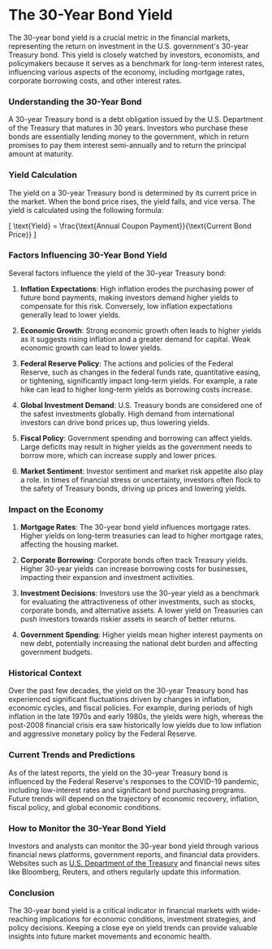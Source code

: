 # The 30-Year Bond Yield

The 30-year bond yield is a crucial metric in the financial markets, representing the return on investment in the U.S. government's 30-year Treasury bond. This yield is closely watched by investors, economists, and policymakers because it serves as a benchmark for long-term interest rates, influencing various aspects of the economy, including mortgage rates, corporate borrowing costs, and other interest rates.

### Understanding the 30-Year Bond

A 30-year Treasury bond is a debt obligation issued by the U.S. Department of the Treasury that matures in 30 years. Investors who purchase these bonds are essentially lending money to the government, which in return promises to pay them interest semi-annually and to return the principal amount at maturity.

### Yield Calculation

The yield on a 30-year Treasury bond is determined by its current price in the market. When the bond price rises, the yield falls, and vice versa. The yield is calculated using the following formula:

\[ \text{Yield} = \frac{\text{Annual Coupon Payment}}{\text{Current Bond Price}} \]

### Factors Influencing 30-Year Bond Yield

Several factors influence the yield of the 30-year Treasury bond:

1. **Inflation Expectations**: High inflation erodes the purchasing power of future bond payments, making investors demand higher yields to compensate for this risk. Conversely, low inflation expectations generally lead to lower yields.

2. **Economic Growth**: Strong economic growth often leads to higher yields as it suggests rising inflation and a greater demand for capital. Weak economic growth can lead to lower yields.

3. **Federal Reserve Policy**: The actions and policies of the Federal Reserve, such as changes in the federal funds rate, quantitative easing, or tightening, significantly impact long-term yields. For example, a rate hike can lead to higher long-term yields as borrowing costs increase.

4. **Global Investment Demand**: U.S. Treasury bonds are considered one of the safest investments globally. High demand from international investors can drive bond prices up, thus lowering yields.

5. **Fiscal Policy**: Government spending and borrowing can affect yields. Large deficits may result in higher yields as the government needs to borrow more, which can increase supply and lower prices.

6. **Market Sentiment**: Investor sentiment and market risk appetite also play a role. In times of financial stress or uncertainty, investors often flock to the safety of Treasury bonds, driving up prices and lowering yields.

### Impact on the Economy

1. **Mortgage Rates**: The 30-year bond yield influences mortgage rates. Higher yields on long-term treasuries can lead to higher mortgage rates, affecting the housing market.

2. **Corporate Borrowing**: Corporate bonds often track Treasury yields. Higher 30-year yields can increase borrowing costs for businesses, impacting their expansion and investment activities.

3. **Investment Decisions**: Investors use the 30-year yield as a benchmark for evaluating the attractiveness of other investments, such as stocks, corporate bonds, and alternative assets. A lower yield on Treasuries can push investors towards riskier assets in search of better returns.

4. **Government Spending**: Higher yields mean higher interest payments on new debt, potentially increasing the national debt burden and affecting government budgets.

### Historical Context

Over the past few decades, the yield on the 30-year Treasury bond has experienced significant fluctuations driven by changes in inflation, economic cycles, and fiscal policies. For example, during periods of high inflation in the late 1970s and early 1980s, the yields were high, whereas the post-2008 financial crisis era saw historically low yields due to low inflation and aggressive monetary policy by the Federal Reserve.

### Current Trends and Predictions

As of the latest reports, the yield on the 30-year Treasury bond is influenced by the Federal Reserve's responses to the COVID-19 pandemic, including low-interest rates and significant bond purchasing programs. Future trends will depend on the trajectory of economic recovery, inflation, fiscal policy, and global economic conditions.

### How to Monitor the 30-Year Bond Yield

Investors and analysts can monitor the 30-year bond yield through various financial news platforms, government reports, and financial data providers. Websites such as [U.S. Department of the Treasury](https://www.treasury.gov) and financial news sites like Bloomberg, Reuters, and others regularly update this information.

### Conclusion

The 30-year bond yield is a critical indicator in financial markets with wide-reaching implications for economic conditions, investment strategies, and policy decisions. Keeping a close eye on yield trends can provide valuable insights into future market movements and economic health.
